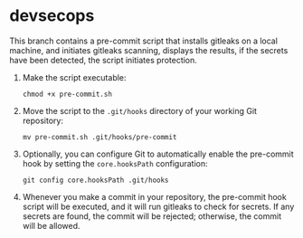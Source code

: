 # devsecops

This branch contains a pre-commit script that installs gitleaks on a local machine, and initiates gitleaks scanning, displays the results, if the secrets have been detected, the script initiates protection.

1. Make the script executable:
   ```
   chmod +x pre-commit.sh
   ```

2. Move the script to the `.git/hooks` directory of your working Git repository:
   ```
   mv pre-commit.sh .git/hooks/pre-commit
   ```

3. Optionally, you can configure Git to automatically enable the pre-commit hook by setting the `core.hooksPath` configuration:
   ```
   git config core.hooksPath .git/hooks
   ```

4. Whenever you make a commit in your repository, the pre-commit hook script will be executed, and it will run gitleaks to check for secrets. If any secrets are found, the commit will be rejected; otherwise, the commit will be allowed.

